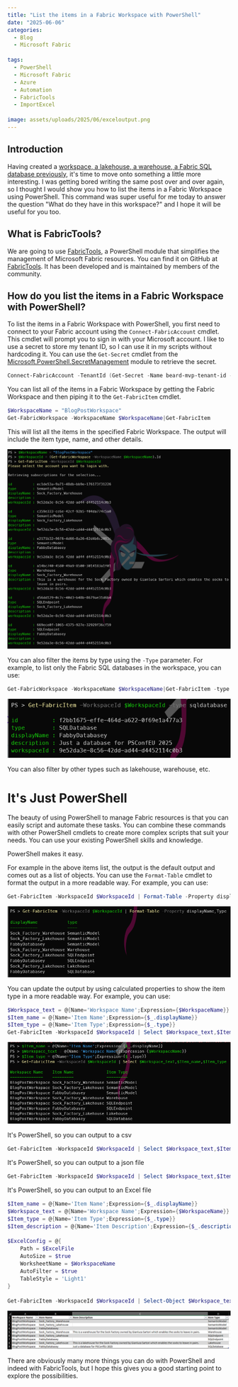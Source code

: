 ```yaml
---
title: "List the items in a Fabric Workspace with PowerShell"
date: "2025-06-06"
categories:
  - Blog
  - Microsoft Fabric

tags:
  - PowerShell
  - Microsoft Fabric
  - Azure
  - Automation
  - FabricTools
  - ImportExcel

image: assets/uploads/2025/06/exceloutput.png
---
```

## Introduction

Having created a [workspace, a lakehouse, a warehouse, a Fabric SQL database previously](https://blog.robsewell.com/categories/microsoft-fabric/), it's time to move onto something a little more interesting. I was getting bored writing the same post over and over again, so I thought I would show you how to list the items in a Fabric Workspace using PowerShell. This command was super useful for me today to answer the question "What do they have in this workspace?" and I hope it will be useful for you too.

## What is FabricTools?
We are going to use [FabricTools](https://www.powershellgallery.com/packages/FabricTools), a PowerShell module that simplifies the management of Microsoft Fabric resources. You can find it on GitHub at [FabricTools](https://github.com/dataplat/FabricTools). It has been developed and is maintained by members of the community.

## How do you list the items in a Fabric Workspace with PowerShell?
To list the items in a Fabric Workspace with PowerShell, you first need to connect to your Fabric account using the `Connect-FabricAccount` cmdlet. This cmdlet will prompt you to sign in with your Microsoft account. I like to use a secret to store my tenant ID, so I can use it in my scripts without hardcoding it. You can use the `Get-Secret` cmdlet from the [Microsoft.PowerShell.SecretManagement](https://learn.microsoft.com/en-us/powershell/module/microsoft.powershell.secretmanagement/) module to retrieve the secret.
```powershell
Connect-FabricAccount -TenantId (Get-Secret -Name beard-mvp-tenant-id -AsPlainText)
```
You can list all of the items in a Fabric Workspace by getting the Fabric Workspace and then piping it to the `Get-FabricItem` cmdlet.

```powershell
$WorkspaceName = "BlogPostWorkspace"
Get-FabricWorkspace -WorkspaceName $WorkspaceName|Get-FabricItem
```
This will list all the items in the specified Fabric Workspace. The output will include the item type, name, and other details.

[![List of items in a Fabric Workspace](../assets/uploads/2025/06/getfabricitems-pwsh.png)](../assets/uploads/2025/06/getfabricitems-pwsh.png)

You can also filter the items by type using the `-Type` parameter. For example, to list only the Fabric SQL databases in the workspace, you can use:

```powershell
Get-FabricWorkspace -WorkspaceName $WorkspaceName|Get-FabricItem -type sqldatabase
```
[![List of Fabric SQL Databases in a Workspace](../assets/uploads/2025/06/getfabricitems-sqldatabases-pwsh.png)](../assets/uploads/2025/06/getfabricitems-sqldatabases-pwsh.png)

You can also filter by other types such as lakehouse, warehouse, etc.

# It's Just PowerShell

The beauty of using PowerShell to manage Fabric resources is that you can easily script and automate these tasks. You can combine these commands with other PowerShell cmdlets to create more complex scripts that suit your needs. You can use your existing PowerShell skills and knowledge.

PowerShell makes it easy.

For example in the above items list, the output is the default output and comes out as a list of objects. You can use the `Format-Table` cmdlet to format the output in a more readable way. For example, you can use:

```powershell
Get-FabricItem -WorkspaceId $WorkspaceId | Format-Table -Property displayName,Type
```
[![Formatted output of Fabric items](../assets/uploads/2025/06/getfabricitems-table-pwsh.png)](../assets/uploads/2025/06/getfabricitems-table-pwsh.png)

You can update the output by using calculated properties to show the item type in a more readable way. For example, you can use:

```powershell
$Workspace_text = @{Name='Workspace Name';Expression={$WorkspaceName}}
$Item_name = @{Name='Item Name';Expression={$_.displayName}}
$Item_type = @{Name='Item Type';Expression={$_.type}}
Get-FabricItem -WorkspaceId $WorkspaceId | Select $Workspace_text,$Item_name,$Item_type
```
[![Formatted output of Fabric items with calculated properties](../assets/uploads/2025/06/getfabricitems-calculated-pwsh.png)](../assets/uploads/2025/06/getfabricitems-calculated-pwsh.png)

It's PowerShell, so you can output to a csv

```powershell
Get-FabricItem -WorkspaceId $WorkspaceId | Select $Workspace_text,$Item_name,$Item_type | Export-Csv -Path "C:\temp\FabricItems.csv" -NoTypeInformation
```
It's PowerShell, so you can output to a json file

```powershell
Get-FabricItem -WorkspaceId $WorkspaceId | Select $Workspace_text,$Item_name,$Item_type | ConvertTo-Json | Out-File -FilePath "C:\temp\FabricItems.json"
```

It's PowerShell, so you can output to an Excel file

```powershell
$Item_name = @{Name='Item Name';Expression={$_.displayName}}
$Workspace_text = @{Name='Workspace Name';Expression={$WorkspaceName}}
$Item_type = @{Name='Item Type';Expression={$_.type}}
$Item_description = @{Name='Item Description';Expression={$_.description}}

$ExcelConfig = @{
    Path = $ExcelFile
    AutoSize = $true
    WorksheetName = $WorkspaceName
    AutoFilter = $true
    TableStyle = 'Light1'
}

Get-FabricItem -WorkspaceId $WorkspaceId | Select-Object $Workspace_text, $Item_name, $Item_description, $Item_type | Export-Excel @ExcelConfig
```

[![Excel](../assets/uploads/2025/06/exceloutput.png)](../assets/uploads/2025/06/exceloutput.png)

There are obviously many more things you can do with PowerShell and indeed with FabricTools, but I hope this gives you a good starting point to explore the possibilities.